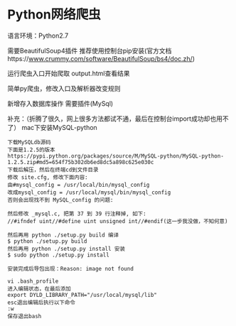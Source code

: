 # Python网络爬虫

语言环境：Python2.7 

需要BeautifulSoup4插件 推荐使用控制台pip安装(官方文档https://www.crummy.com/software/BeautifulSoup/bs4/doc.zh/)

运行爬虫入口开始爬取  output.html查看结果

简单py爬虫，修改入口及解析器改变规则

新增存入数据库操作  需要插件(MySql)

补充：（折腾了很久，网上很多方法都试不通，最后在控制台import成功却也用不了）
	mac下安装MySQL-python
	
	下载MySQLdb源码
	下面是1.2.5的版本
	https://pypi.python.org/packages/source/M/MySQL-python/MySQL-python-1.2.5.zip#md5=654f75b302db6ed8dc5a898c625e030c
	下载后解压，然后在终端cd到文件目录
	修改 site.cfg, 修改下面内容:
	由#mysql_config = /usr/local/bin/mysql_config
	改成mysql_config = /usr/local/mysql/bin/mysql_config
	否则会出现找不到 MySQL_config 的问题:

	然后修改 _mysql.c, 把第 37 到 39 行注释掉, 如下:
	//#ifndef uint//#define uint unsigned int//#endif(这一步我没做，不知何意)

	然后再用 python ./setup.py build 编译
	$ python ./setup.py build
	然后再用 python ./setup.py install 安装
	$ sudo python ./setup.py install
	
	安装完成后导包出现：Reason: image not found
	
	vi .bash_profile
	进入编辑状态，在最后添加
	export DYLD_LIBRARY_PATH="/usr/local/mysql/lib"
	esc退出编辑后执行以下命令
	:w 
	保存退出bash
